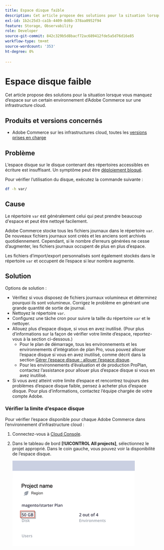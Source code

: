 ```yaml
---
title: Espace disque faible
description: Cet article propose des solutions pour la situation lorsque vous manquez d’espace sur un certain environnement d’Adobe Commerce sur une infrastructure cloud.
exl-id: 1b2c25d3-ca1b-4409-8d6b-378aa0952f94
feature: Storage, Observability
role: Developer
source-git-commit: 842c329b5d8bacf72ac689412fde5a5d76d16e85
workflow-type: tm+mt
source-wordcount: '353'
ht-degree: 0%

---
```


# Espace disque faible

Cet article propose des solutions pour la situation lorsque vous manquez d’espace sur un certain environnement d’Adobe Commerce sur une infrastructure cloud.

## Produits et versions concernés

* Adobe Commerce sur les infrastructures cloud, toutes les [versions prises en charge](https://magento.com/sites/default/files/magento-software-lifecycle-policy.pdf)

## Problème

L’espace disque sur le disque contenant des répertoires accessibles en écriture est insuffisant. Un symptôme peut être [déploiement bloqué](https://experienceleague.adobe.com/en/docs/experience-cloud-kcs/kbarticles/ka-26878).

Pour vérifier l’utilisation du disque, exécutez la commande suivante :

```bash
df -h var/
```

## Cause

Le répertoire `var` est généralement celui qui peut prendre beaucoup d&#39;espace et peut être nettoyé facilement.

Adobe Commerce stocke tous les fichiers journaux dans le répertoire `var`. De nouveaux fichiers journaux sont créés et les anciens sont archivés quotidiennement. Cependant, si le nombre d’erreurs générées ne cesse d’augmenter, les fichiers journaux occupent de plus en plus d’espace.

Les fichiers d’import/export personnalisés sont également stockés dans le répertoire `var` et occupent de l’espace si leur nombre augmente.

## Solution

Options de solution :

* Vérifiez si vous disposez de fichiers journaux volumineux et déterminez pourquoi ils sont volumineux. Corrigez le problème en générant une grande quantité de sortie de journal.
* Nettoyez le répertoire `var`.
* Configurez une tâche cron pour suivre la taille du répertoire `var` et le nettoyer.
* Allouez plus d’espace disque, si vous en avez inutilisé. (Pour plus d’informations sur la façon de vérifier votre limite d’espace, reportez-vous à la section ci-dessous.)
   * Pour le plan de démarrage, tous les environnements et les environnements d’intégration de plan Pro, vous pouvez allouer l’espace disque si vous en avez inutilisé, comme décrit dans la section [Gérer l’espace disque : allouer l’espace disque](https://experienceleague.adobe.com/en/docs/commerce-cloud-service/user-guide/develop/storage/manage-disk-space#application-disk-space).
   * Pour les environnements d’évaluation et de production ProPlan, contactez l’assistance pour allouer plus d’espace disque si vous en avez inutilisé.
* Si vous avez atteint votre limite d’espace et rencontrez toujours des problèmes d’espace disque faible, pensez à acheter plus d’espace disque. Pour plus d’informations, contactez l’équipe chargée de votre compte Adobe.

### Vérifier la limite d’espace disque

Pour vérifier l’espace disponible pour chaque Adobe Commerce dans l’environnement d’infrastructure cloud :

1. Connectez-vous à [Cloud Console](https://console.adobecommerce.com).
1. Dans le tableau de bord **[!UICONTROL All projects]**, sélectionnez le projet approprié. Dans le coin gauche, vous pouvez voir la disponibilité de l’espace disque.

   ![project_space.png](/help/troubleshooting/miscellaneous/assets/project_space.png)
